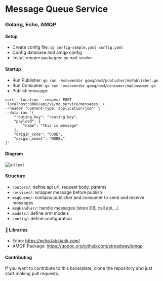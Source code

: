 # Message Queue Service
### Golang, Echo, AMQP

#### Setup
* Create config file: `cp config-sample.yaml config.yaml`
* Config database and amqp config
* Install require packages: `go mod vendor`

#### Startup
* Run Publisher: `go run -mod=vendor gomq/cmd/publisher/mqPublisher.go`
* Run Consumer: `go run -mod=vendor gomq/cmd/consumer/mqConsumer.go`
* Publish message:
```
curl --location --request POST 'localhost:8080/api/v1/mq_service/messages' \
--header 'Content-Type: application/json' \
--data-raw '{
    "routing_key": "routing.key",
    "payload": {
        "name": "This is message"
    },
    "origin_code": "CODE",
    "origin_model": "MODEL"
}'
```

#### Diagram
![alt text](https://imgur.com/NXuvQLG.jpg "Repository Pattern")


#### Structure
* `routers/`: define api url, request body, params
* `services/`: wrapper message before publish
* `msgQueue/`: contains publisher and consumer to send and receive messages
* `msgHandler/`: handle messages (store DB, call api,...)
* `models/`: define orm models
* `config/`: define configuration

#### 📙 Libraries
- Echo: https://echo.labstack.com/
- AMQP Package: https://godoc.org/github.com/streadway/amqp

#### Contributing
If you want to contribute to this boilerplate, clone the repository and just start making pull requests.
